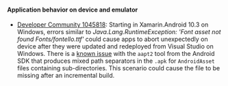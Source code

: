 #### Application behavior on device and emulator

- [Developer Community 1045818][0]: Starting in Xamarin.Android 10.3
  on Windows, errors similar to _Java.Lang.RuntimeException: 'Font
  asset not found Fonts/fontello.ttf'_ could cause apps to abort
  unexpectedly on device after they were updated and redeployed from
  Visual Studio on Windows. There is a [known issue][1] with the
  `aapt2` tool from the Android SDK that produces mixed path
  separators in the `.apk` for `AndroidAsset` files containing
  sub-directories. This scenario could cause the file to be missing
  after an incremental build.

[0]: https://developercommunity.visualstudio.com/content/problem/1045818/after-update-vs-2019-xamarin-app-debug-throws-exce.html
[1]: https://issuetracker.google.com/issues/120436372
